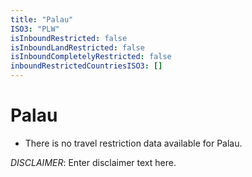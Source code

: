 ```yaml
---
title: "Palau"
ISO3: "PLW"
isInboundRestricted: false
isInboundLandRestricted: false
isInboundCompletelyRestricted: false
inboundRestrictedCountriesISO3: []
---
```


# Palau

* There is no travel restriction data available for Palau.

*DISCLAIMER*: Enter disclaimer text here.
